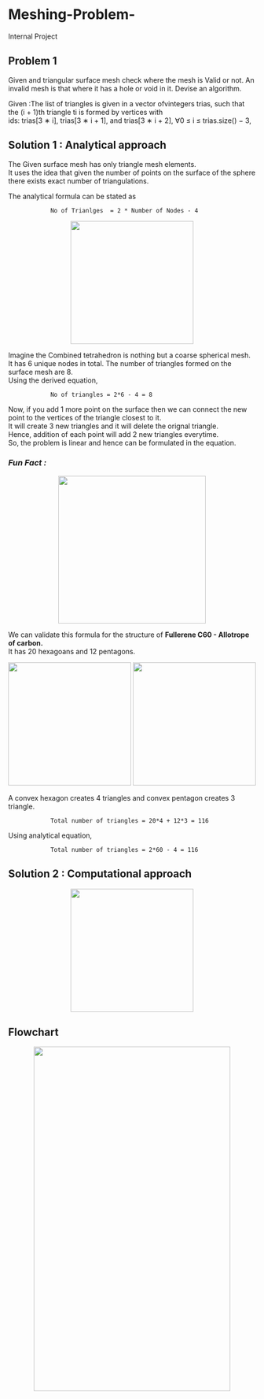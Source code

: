 # Meshing-Problem-

Internal Project

## Problem 1
  Given and triangular surface mesh check where the mesh is Valid or not. An invalid mesh is that where it has a hole or void in it.
  Devise an algorithm.
  
  Given :The list of triangles is given in a vector ofvintegers trias, such that the (i + 1)th triangle ti is formed by vertices with  
  ids: trias[3 ∗ i], trias[3 ∗ i + 1], and trias[3 ∗ i + 2], ∀0 ≤ i ≤ trias.size() − 3,
                                  
## Solution 1 : Analytical approach
The Given surface mesh has only triangle mesh elements.  
It uses the idea that given the number of points on the surface of the sphere there exists exact number of triangulations.   

The analytical formula can be stated as  

                No of Trianlges  = 2 * Number of Nodes - 4
<p align="center">
    <img width="250" height="250" src="https://user-images.githubusercontent.com/29740347/117611194-0e845700-b131-11eb-97c7-1fc8e5c3db6c.png">
</p>

Imagine the Combined tetrahedron is nothing but a coarse spherical mesh.  
It has 6 unique nodes in total. The number of triangles formed on the surface mesh are 8.  
Using the derived equation,  

                No of triangles = 2*6 - 4 = 8  
Now, if you add 1 more point on the surface then we can connect the new point to the vertices of the triangle closest to it.  
It will create 3 new triangles and it will delete the orignal triangle.  
Hence, addition of each point will add 2 new triangles everytime.  
So, the problem is linear and hence can be formulated in the equation.  

### *Fun Fact :*  

<p align="center">
   <img width="300" height="300" src="https://user-images.githubusercontent.com/29740347/117783788-de13ea00-b210-11eb-99db-c7c22e1b38fc.png">
</p>

We can validate this formula for the structure of **Fullerene C60 - Allotrope of carbon.**  
It has 20 hexagoans and 12 pentagons.  

<p align="center">
   <img width="250" height="250" src="https://user-images.githubusercontent.com/29740347/117783966-0d2a5b80-b211-11eb-8199-25d2fca7e7e0.png">
   <img width="250" height="250" src="https://user-images.githubusercontent.com/29740347/117783968-0dc2f200-b211-11eb-8d36-b4cdee0702fe.png">
</p>

A convex hexagon creates 4 triangles and convex pentagon creates 3 triangle.

                Total number of triangles = 20*4 + 12*3 = 116

Using analytical equation,  

                Total number of triangles = 2*60 - 4 = 116
                
## Solution 2 : Computational approach  

<p align="center">
  <img width="250" height="250" src="https://user-images.githubusercontent.com/29740347/117613657-37a6e680-b135-11eb-9144-ad707b753c8e.PNG">
</p>

## Flowchart  
<p align="center">
   <img width="400" height="700" src="https://user-images.githubusercontent.com/29740347/117618918-9d4aa100-b13c-11eb-9124-7849498f0ace.png">
</p>
